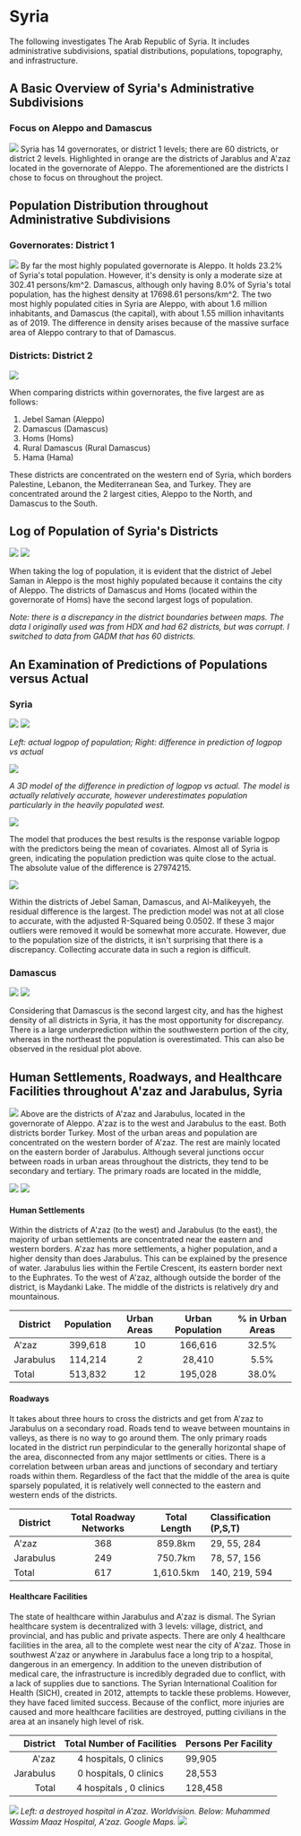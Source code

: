 # Syria
The following investigates The Arab Republic of Syria. It includes administrative subdivisions, spatial distributions, populations, topography, and infrastructure.


## A Basic Overview of Syria's Administrative Subdivisions
### Focus on Aleppo and Damascus
![](https://github.com/lfshearer/final_project/blob/master/Screen%20Shot%202019-12-11%20at%2011.41.11%20PM.png)
Syria has 14 governorates, or district 1 levels; there are 60 districts, or district 2 levels. Highlighted in orange are the districts of Jarablus and A'zaz located in the governorate of Aleppo. The aforementioned are the districts I chose to focus on throughout the project.



## Population Distribution throughout Administrative Subdivisions
### Governorates: District 1
![](part3_main.png)
By far the most highly populated governorate is Aleppo. It holds 23.2% of Syria's total population. However, it's density is only a moderate size at 302.41 persons/km^2. Damascus, although only having 8.0% of Syria's total population, has the highest density at 17698.61 persons/km^2. The two most highly populated cities in Syria are Aleppo, with about 1.6 million inhabitants, and Damascus (the capital), with about 1.55 million inhavitants as of 2019. The difference in density arises because of the massive surface area of Aleppo contrary to that of Damascus.

### Districts: District 2
![](part3_stretchgoal1.png)

When comparing districts within governorates, the five largest are as follows:
1. Jebel Saman (Aleppo)
2. Damascus (Damascus)
3. Homs (Homs)
4. Rural Damascus (Rural Damascus)
5. Hama (Hama)

These districts are concentrated on the western end of Syria, which borders Palestine, Lebanon, the Mediterranean Sea, and Turkey. They are concentrated around the 2 largest cities, Aleppo to the North, and Damascus to the South. 


## Log of Population of Syria's Districts
![](part2_stretchgoal2.png)
![](ezgif.com-crop.gif)

When taking the log of population, it is evident that the district of Jebel Saman in Aleppo is the most highly populated because it contains the city of Aleppo. The districts of Damascus and Homs (located within the governorate of Homs) have the second largest logs of population.

*Note: there is a discrepancy in the district boundaries between maps. The data I originally used was from HDX and had 62 districts, but was corrupt. I switched to data from GADM that has 60 districts.* 


## An Examination of Predictions of Populations versus Actual
### Syria

![](population_logpop.png) ![](diff_logpop.png)

*Left: actual logpop of population; Right: difference in prediction of logpop vs actual*

![](diffpop_logpop)

*A 3D model of the difference in prediction of logpop vs actual. The model is actually relatively accurate, however underestimates population particularly in the heavily populated west.*


![](https://github.com/lfshearer/final_project/blob/master/cellStats.png)

The model that produces the best results is the response variable logpop with the predictors being the mean of covariates. Almost all of Syria is green, indicating the population prediction was quite close to the actual. The absolute value of the difference is 27974215.

![](part1stretch1.png)

Within the districts of Jebel Saman, Damascus, and Al-Malikeyyeh, the residual difference is the largest. The prediction model was not at all close to accurate, with the adjusted R-Squared being 0.0502. If these 3 major outliers were removed it would be somewhat more accurate. However, due to the population size of the districts, it isn't surprising that there is a discrepancy. Collecting accurate data in such a region is difficult. 

### Damascus

![](https://github.com/lfshearer/final_project/blob/master/damascus_diff%20colored.png)
![](https://github.com/lfshearer/final_project/blob/master/Screen%20Shot%202019-10-13%20at%207.44.42%20PM.png)

Considering that Damascus is the second largest city, and has the highest density of all districts in Syria, it has the most opportunity for discrepancy. There is a large underprediction within the southwestern portion of the city, whereas in the northeast the population is overestimated.  This can also be observed in the residual plot above.


## Human Settlements, Roadways, and Healthcare Facilities throughout A'zaz and Jarabulus, Syria
![](urbanupdated.png)
Above are the districts of A'zaz and Jarabulus, located in the governorate of Aleppo. A'zaz is to the west and Jarabulus to the east. Both districts border Turkey. Most of the urban areas and population are concentrated on the western border of A'zaz. The rest are mainly located on the eastern border of Jarabulus. Although several junctions occur between roads in urban areas throughout the districts, they tend to be secondary and tertiary. The primary roads are located in the middle, 



![](Rplot.png) 
![](ezgif.com-video-to-gif.gif)

#### Human Settlements
Within the districts of A'zaz (to the west) and Jarabulus (to the east), the majority of urban settlements are concentrated near the eastern and western borders. A'zaz has more settlements, a higher population, and a higher density than does Jarabulus. This can be explained by the presence of water. Jarabulus lies within the Fertile Crescent, its eastern border next to the Euphrates. To the west of A'zaz, although outside the border of the district, is Maydanki Lake. The middle of the districts is relatively dry and mountainous.

|District | Population | Urban Areas | Urban Population | % in Urban Areas |
|---------|:----------:|:-----------:|:----------------:|:----------------:|
|A'zaz    |399,618     |10           |166,616           |32.5%
|Jarabulus|114,214     |2            |28,410            |5.5%
|Total    |513,832     |12           |195,028           |38.0%             |

#### Roadways
It takes about three hours to cross the districts and get from A'zaz to Jarabulus on a secondary road. Roads tend to weave between mountains in valleys, as there is no way to go around them. The only primary roads located in the district run perpindicular to the generally horizontal shape of the area, disconnected from any major settlments or cities. There is a correlation between urban areas and junctions of secondary and tertiary roads within them. Regardless of the fact that the middle of the area is quite sparsely populated, it is relatively well connected to the eastern and western ends of the districts. 

|District | Total Roadway Networks | Total Length | Classification (P,S,T) |
|---------|:----------------------:|:------------:|:-----------------------|
|A'zaz    |368                     |859.8km       |29, 55, 284             |
|Jarabulus|249                     |750.7km       |78, 57, 156             |
|Total    |617                     |1,610.5km     |140, 219, 594           |

#### Healthcare Facilities
The state of healthcare within Jarabulus and A'zaz is dismal. The Syrian healthcare system is decentralized with 3 levels: village, district, and provincial, and has public and private aspects. There are only 4 healthcare facilities in the area, all to the complete west near the city of A'zaz. Those in southwest A'zaz or anywhere in Jarabulus face a long trip to a hospital, dangerous in an emergency. In addition to the uneven distribution of medical care, the infrastructure is incredibly degraded due to conflict, with a lack of supplies due to sanctions. The Syrian International Coalition for Health (SICH), created in 2012, attempts to tackle these problems. However, they have faced limited success. Because of the conflict, more injuries are caused and more healthcare facilities are destroyed, putting civilians in the area at an insanely high level of risk. 

|District | Total Number of Facilities | Persons Per Facility |
|--------:|:--------------------------:|:---------------------|
|A'zaz    |4 hospitals, 0 clinics      |99,905                |
|Jarabulus|0 hospitals, 0 clinics      |28,553                |
|Total    |4 hospitals , 0 clinics     |128,458               |


![](syria.jpg) *Left: a destroyed hospital in A'zaz. Worldvision. Below: Muhammed Wassim Maaz Hospital, A'zaz. Google Maps.*
![](https://github.com/lfshearer/final_project/blob/master/Screen%20Shot%202019-12-11%20at%207.46.16%20PM.png)


